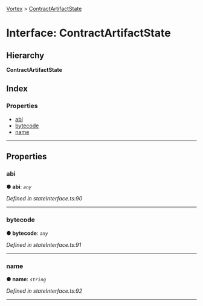 [Vortex](../README.md) > [ContractArtifactState](../interfaces/contractartifactstate.md)

# Interface: ContractArtifactState

## Hierarchy

**ContractArtifactState**

## Index

### Properties

* [abi](contractartifactstate.md#abi)
* [bytecode](contractartifactstate.md#bytecode)
* [name](contractartifactstate.md#name)

---

## Properties

<a id="abi"></a>

###  abi

**● abi**: *`any`*

*Defined in stateInterface.ts:90*

___
<a id="bytecode"></a>

###  bytecode

**● bytecode**: *`any`*

*Defined in stateInterface.ts:91*

___
<a id="name"></a>

###  name

**● name**: *`string`*

*Defined in stateInterface.ts:92*

___

